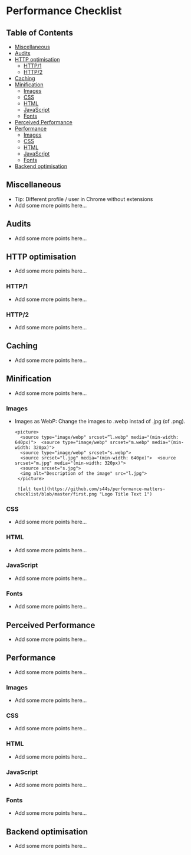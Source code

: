 # Performance Checklist

## Table of Contents

*   [Miscellaneous](#miscellaneous)
*   [Audits](#audits)
*   [HTTP optimisation](#http-optimisation)
    *   [HTTP/1](#http1)
    *   [HTTP/2](#http2)
*   [Caching](#caching)
*   [Minification](#minification)
    *   [Images](#images)
    *   [CSS](#css)
    *   [HTML](#html)
    *   [JavaScript](#javascript)
    *   [Fonts](#fonts)
*   [Perceived Performance](#perceived-performance)
*   [Performance](#performance)
    *   [Images](#images-1)
    *   [CSS](#css-1)
    *   [HTML](#html-1)
    *   [JavaScript](#javascript-1)
    *   [Fonts](#fonts-1)
*   [Backend optimisation](#backend-optimisation)

## Miscellaneous

*   Tip: Different profile / user in Chrome without extensions
*   Add some more points here...

## Audits

*   Add some more points here...

## HTTP optimisation

*   Add some more points here...

### HTTP/1

*   Add some more points here...

### HTTP/2

*   Add some more points here...

## Caching

*   Add some more points here...

## Minification

*   Add some more points here...

### Images

*   Images as WebP:
    Change the images to .webp instad of .jpg (of .png).

    ```
    <picture>
      <source type="image/webp" srcset=“l.webp" media="(min-width: 640px)">  <source type="image/webp" srcset="m.webp" media="(min-width: 320px)">
      <source type="image/webp" srcset="s.webp">
      <source srcset="l.jpg" media="(min-width: 640px)">  <source srcset="m.jpg" media="(min-width: 320px)">
      <source srcset="s.jpg">
      <img alt="Description of the image" src="l.jpg">
     </picture>
     ```

		 ![alt text](https://github.com/s44s/performance-matters-checklist/blob/master/first.png "Logo Title Text 1")



### CSS

*   Add some more points here...

### HTML

*   Add some more points here...

### JavaScript

*   Add some more points here...

### Fonts

*   Add some more points here...

## Perceived Performance

*   Add some more points here...

## Performance

*   Add some more points here...

### Images

*   Add some more points here...

### CSS

*   Add some more points here...

### HTML

*   Add some more points here...

### JavaScript

*   Add some more points here...

### Fonts

*   Add some more points here...

## Backend optimisation

*   Add some more points here...
